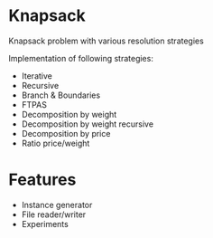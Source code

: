 # Knapsack
Knapsack problem with various resolution strategies


Implementation of following strategies:
- Iterative
- Recursive
- Branch & Boundaries
- FTPAS
- Decomposition by weight
- Decomposition by weight recursive
- Decomposition by price
- Ratio price/weight

# Features
- Instance generator
- File reader/writer
- Experiments
